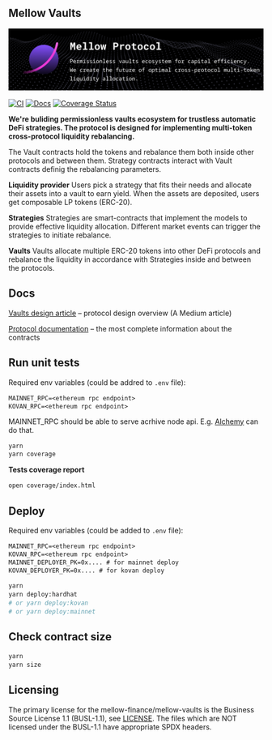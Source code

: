 ## Mellow Vaults

![](images/bg.png)

[![CI](https://github.com/mellow-finance/mellow-vaults/actions/workflows/ci.yml/badge.svg)](https://github.com/mellow-finance/mellow-vaults/tree/main/test)
[![Docs](https://github.com/mellow-finance/mellow-vaults/actions/workflows/main.yml/badge.svg)](https://docs.mellow.finance)
[![Coverage Status](https://coveralls.io/repos/github/mellow-finance/mellow-vaults/badge.svg?branch=main)](https://coveralls.io/github/mellow-finance/mellow-vaults?branch=main)

**We're buliding permissionless vaults ecosystem for trustless automatic DeFi strategies.
The protocol is designed for implementing multi-token cross-protocol liquidity rebalancing.**

The Vault contracts hold the tokens and rebalance them both inside other protocols and between them. Strategy contracts interact with Vault contracts definig the rebalancing parameters.

**Liquidity provider**
Users pick a strategy that fits their needs and allocate their assets into a vault to earn yield. When the assets are deposited, users get composable LP tokens (ERC-20).

**Strategies**
Strategies are smart-contracts that implement the models to provide effective liquidity allocation. Different market events can trigger the strategies to initiate rebalance.

**Vaults**
Vaults allocate multiple ERC-20 tokens into other DeFi protocols and rebalance the liquidity in accordance with Strategies inside and between the protocols.

## Docs

[Vaults design article](https://mellowprotocol.medium.com/mellow-protocol-vaults-design-ed09bed7b869) – protocol design overview (A Medium article)

[Protocol documentation](https://docs.mellow.finance/) – the most complete information about the contracts

## Run unit tests

Required env variables (could be addred to `.env` file):

```
MAINNET_RPC=<ethereum rpc endpoint>
KOVAN_RPC=<ethereum rpc endpoint>
```

MAINNET_RPC should be able to serve acrhive node api. E.g. [Alchemy](https://www.alchemy.com/) can do that.

```bash
yarn
yarn coverage
```

**Tests coverage report**

```bash
open coverage/index.html
```

## Deploy

Required env variables (could be added to `.env` file):

```
MAINNET_RPC=<ethereum rpc endpoint>
KOVAN_RPC=<ethereum rpc endpoint>
MAINNET_DEPLOYER_PK=0x.... # for mainnet deploy
KOVAN_DEPLOYER_PK=0x.... # for kovan deploy
```

```bash
yarn
yarn deploy:hardhat
# or yarn deploy:kovan
# or yarn deploy:mainnet
```

## Check contract size

```bash
yarn
yarn size
```

## Licensing

The primary license for the mellow-finance/mellow-vaults is the Business Source License 1.1 (BUSL-1.1), see [LICENSE](https://github.com/mellow-finance/mellow-vaults/blob/main/licenses/LICENSE). The files which are NOT licensed under the BUSL-1.1 have appropriate SPDX headers.
